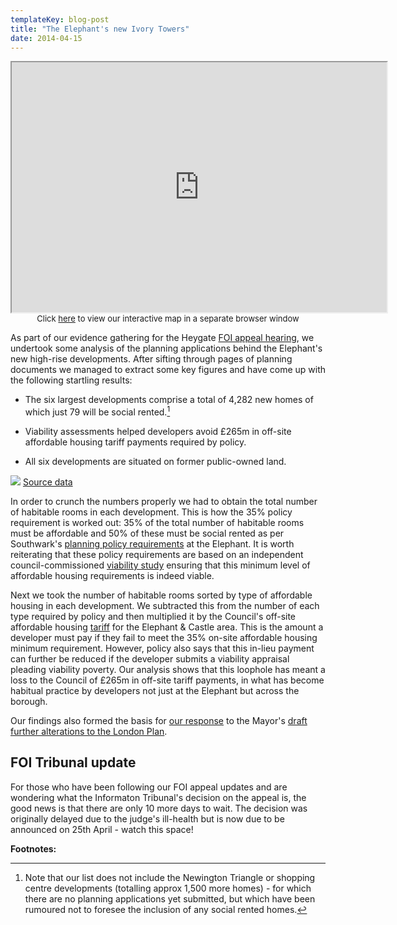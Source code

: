 ```yaml
---
templateKey: blog-post
title: "The Elephant's new Ivory Towers"
date: 2014-04-15
---
```

<center>
<iframe src="http://crappistmartin.github.io/ivorytowers" width="600" height="400"></iframe>
</br><font size="2">Click <a href="http://crappistmartin.github.io/ivorytowers">here</a> to view our interactive map in a separate browser window</font>
</center>

As part of our evidence gathering for the Heygate [FOI appeal hearing](/2014-02-11-heygate-tribunal-hearing-extended/), we undertook some analysis of the planning applications behind the Elephant's new high-rise developments. After sifting through pages of planning documents we managed to extract some key figures and have come up with the following startling results:  

* The six largest developments comprise a total of 4,282 new homes of which just 79 will be social rented.[^1]

* Viability assessments helped developers avoid £265m in off-site affordable housing tariff payments required by policy.

* All six developments are situated on former public-owned land.

![](http://crappistmartin.github.io/images/interactivemapfigures.png)
[Source data](/images/interactivemapfigures.pdf)

In order to crunch the numbers properly we had to obtain the total number of habitable rooms in each development. This is how the 35% policy requirement is worked out: 35% of the total number of habitable rooms must be affordable and 50% of these must be social rented as per Southwark's [planning policy requirements](http://crappistmartin.github.io/images/spdpg38.pdf) at the Elephant. It is worth reiterating that these policy requirements are based on an independent council-commissioned [viability study](https://www.southwark.gov.uk/downloads/download/1822/southwark_affordable_housing_viability_study) ensuring that this minimum level of affordable housing requirements is indeed viable.  

Next we took the number of habitable rooms sorted by type of affordable housing in each development. We subtracted this from the number of each type required by policy and then multiplied it by the Council's off-site affordable housing [tariff](http://crappistmartin.github.io/images/affordablehousingspg.pdf) for the Elephant & Castle area. This is the amount a developer must pay if they fail to meet the 35% on-site affordable housing minimum requirement. However, policy also says that this in-lieu payment can further be reduced if the developer submits a viability appraisal pleading viability poverty. Our analysis shows that this loophole has meant a loss to the Council of £265m in off-site tariff payments, in what has become habitual practice by developers not just at the Elephant but across the borough. 

Our findings also formed the basis for [our response](http://crappistmartin.github.io/images/35percentFALP.pdf) to the Mayor's [draft further alterations to the London Plan](http://www.london.gov.uk/priorities/planning/london-plan/draft-further-alterations-to-the-london-plan).



## FOI Tribunal update
For those who have been following our FOI appeal updates and are wondering what the Informaton Tribunal's decision on the appeal is, the good news is that there are only 10 more days to wait. The decision was originally delayed due to the judge's ill-health but is now due to be announced on 25th April - watch this space! 


__Footnotes:__

[^1]: Note that our list does not include the Newington Triangle or shopping centre developments (totalling approx 1,500 more homes) - for which there are no planning applications yet submitted, but which have been rumoured not to foresee the inclusion of any social rented homes.

